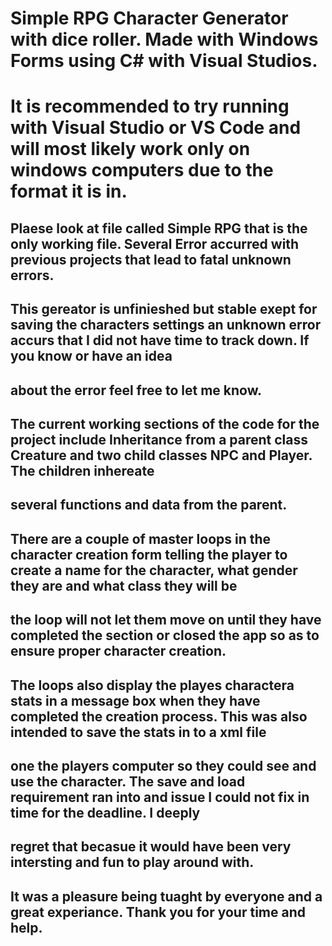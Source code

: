 # Simple RPG Character Generator with dice roller. Made with Windows Forms using C# with Visual Studios.
# It is recommended to try running with Visual Studio or VS Code and will most likely work only on windows computers due to the format it is in.
## Plaese look at file called Simple RPG that is the only working file. Several Error accurred with previous projects that lead to fatal unknown errors.
## This gereator is unfinieshed but stable exept for saving the characters settings an unknown error accurs that I did not have time to track down. If you know or have an idea
## about the error feel free to let me know.
## 
## The current working sections of the code for the project include Inheritance from a parent class Creature and two child classes NPC and Player. The children inhereate 
## several functions and data from the parent.
## 
## There are a couple of master loops in the character creation form telling the player to create a name for the character, what gender they are and what class they will be
## the loop will not let them move on until they have completed the section or closed the app so as to ensure proper character creation.
## 
## The loops also display the playes charactera stats in a message box when they have completed the creation process. This was also intended to save the stats in to a xml file
## one the players computer so they could see and use the character. The save and load requirement ran into and issue I could not fix in time for the deadline. I deeply      
## regret that becasue it would have been very intersting and fun to play around with.
## 
## It was a pleasure being tuaght by everyone and a great experiance. Thank you for your time and help.
